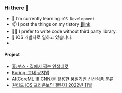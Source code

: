 ### Hi there 👋

- 🌱 I’m currently learning `iOS Development`
- 📫 I post the things on my tistory [🔗link](https://rldd.tistory.com)
- 👩‍🌾 I prefer to write code without third party library.
- 🧸 iOS 개발자로 일하고 있습니다.
- 
#### Project
- [홈:부스 - 집에서 찍는 인생네컷](https://apps.apple.com/kr/app/%ED%99%88-%EB%B6%80%EC%8A%A4/id6444832811)
- [Kuring: 교내 공지앱]([https://github.com/KU-Stacks](https://github.com/ku-ring))
- [AI(CoreML 및 CNN)을 활용한 품질기반 신선식품 분류](https://github.com/lgvv/SmartAI)
- [원티드 iOS 프리온보딩 챌린지 2022년 11월](https://github.com/lgvv/MyCreditManager)

